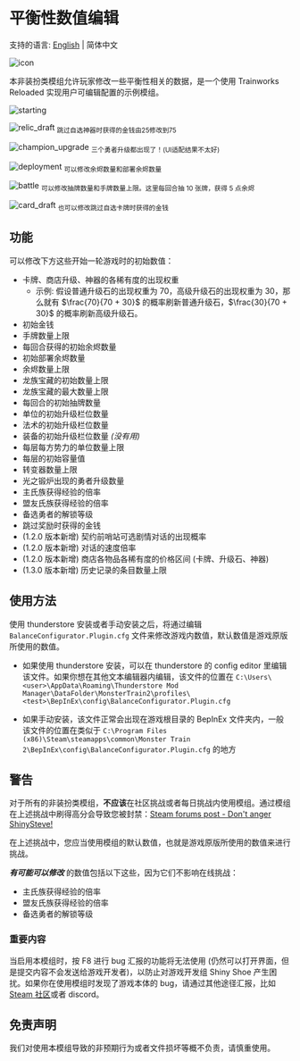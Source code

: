 # 平衡性数值编辑

支持的语言: [English](https://github.com/Monster-Train-2-Modding-Group/Balance-Configurator/blob/main/README.md) | 简体中文

![icon](https://raw.githubusercontent.com/Monster-Train-2-Modding-Group/Balance-Configurator/main/icon.png)

本非装扮类模组允许玩家修改一些平衡性相关的数据，是一个使用 Trainworks Reloaded 实现用户可编辑配置的示例模组。

![starting](https://raw.githubusercontent.com/Monster-Train-2-Modding-Group/Balance-Configurator/main/screenshots/starting.png)

![relic_draft](https://raw.githubusercontent.com/Monster-Train-2-Modding-Group/Balance-Configurator/main/screenshots/relic_reward.png)
<sub>跳过自选神器时获得的金钱由25修改到75</sub>

![champion_upgrade](https://raw.githubusercontent.com/Monster-Train-2-Modding-Group/Balance-Configurator/main/screenshots/champion_upgrades.png)
<sub>三个勇者升级都出现了！(UI适配结果不太好)</sub>

![deployment](https://raw.githubusercontent.com/Monster-Train-2-Modding-Group/Balance-Configurator/main/screenshots/deployment.png)
<sub>可以修改余烬数量和部署余烬数量</sub>

![battle](https://raw.githubusercontent.com/Monster-Train-2-Modding-Group/Balance-Configurator/main/screenshots/battle.png)
<sub>可以修改抽牌数量和手牌数量上限。这里每回合抽 10 张牌，获得 5 点余烬</sub>

![card_draft](https://raw.githubusercontent.com/Monster-Train-2-Modding-Group/Balance-Configurator/main/screenshots/card_draft.png)
<sub>也可以修改跳过自选卡牌时获得的金钱</sub>

## 功能

可以修改下方这些开始一轮游戏时的初始数值：

* 卡牌、商店升级、神器的各稀有度的出现权重
  * 示例: 假设普通升级石的出现权重为 70，高级升级石的出现权重为 30，那么就有 $`\frac{70}{70 + 30}`$ 的概率刷新普通升级石，$`\frac{30}{70 + 30}`$ 的概率刷新高级升级石。
* 初始金钱
* 手牌数量上限
* 每回合获得的初始余烬数量
* 初始部署余烬数量
* 余烬数量上限
* 龙族宝藏的初始数量上限
* 龙族宝藏的最大数量上限
* 每回合的初始抽牌数量
* 单位的初始升级栏位数量
* 法术的初始升级栏位数量
* 装备的初始升级栏位数量 *(没有用)*
* 每层每方势力的单位数量上限
* 每层的初始容量值
* 转变器数量上限
* 光之锻炉出现的勇者升级数量
* 主氏族获得经验的倍率
* 盟友氏族获得经验的倍率
* 备选勇者的解锁等级
* 跳过奖励时获得的金钱
* (1.2.0 版本新增) 契约前哨站可选剧情对话的出现概率
* (1.2.0 版本新增) 对话的速度倍率
* (1.2.0 版本新增) 商店各物品各稀有度的价格区间 (卡牌、升级石、神器)
* (1.3.0 版本新增) 历史记录的条目数量上限

## 使用方法

使用 thunderstore 安装或者手动安装之后，将通过编辑 `BalanceConfigurator.Plugin.cfg` 文件来修改游戏内数值，默认数值是游戏原版所使用的数值。

* 如果使用 thunderstore 安装，可以在 thunderstore 的 config editor 里编辑该文件。如果你想在其他文本编辑器内编辑，该文件的位置在 `C:\Users\<user>\AppData\Roaming\Thunderstore Mod Manager\DataFolder\MonsterTrain2\profiles\<test>\BepInEx\config\BalanceConfigurator.Plugin.cfg`

* 如果手动安装，该文件正常会出现在游戏根目录的 BepInEx 文件夹内，一般该文件的位置在类似于 `C:\Program Files (x86)\Steam\steamapps\common\Monster Train 2\BepInEx\config\BalanceConfigurator.Plugin.cfg` 的地方

## 警告

对于所有的非装扮类模组，**不应该**在社区挑战或者每日挑战内使用模组。通过模组在上述挑战中刷得高分会导致您被封禁：[Steam forums post - Don't anger ShinySteve!](https://steamcommunity.com/app/2742830/discussions/0/599653789035669752/)

在上述挑战中，您应当使用模组的默认数值，也就是游戏原版所使用的数值来进行挑战。

***有可能可以修改*** 的数值包括以下这些，因为它们不影响在线挑战：

- 主氏族获得经验的倍率
- 盟友氏族获得经验的倍率
- 备选勇者的解锁等级

### **重要内容**

当启用本模组时，按 F8 进行 bug 汇报的功能将无法使用 (仍然可以打开界面，但是提交内容不会发送给游戏开发者)，以防止对游戏开发组 Shiny Shoe 产生困扰。如果你在使用模组时发现了游戏本体的 bug，请通过其他途径汇报，比如 [Steam 社区](https://steamcommunity.com/app/2742830/discussions/1/)或者 discord。

## 免责声明

我们对使用本模组导致的非预期行为或者文件损坏等概不负责，请慎重使用。
